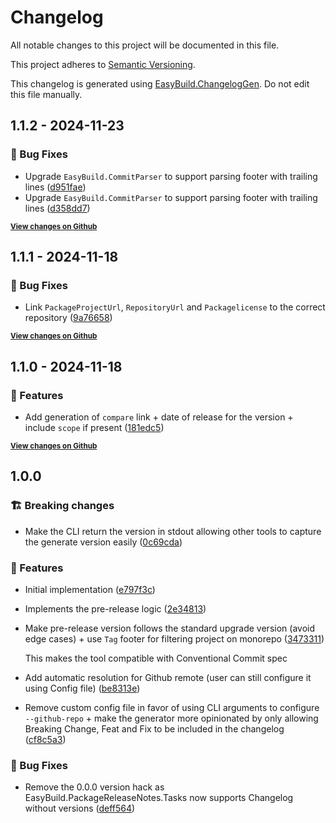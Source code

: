 # Changelog

All notable changes to this project will be documented in this file.

This project adheres to [Semantic Versioning](https://semver.org/spec/v2.0.0.html).

This changelog is generated using [EasyBuild.ChangelogGen](https://github.com/easybuild-org/EasyBuild.ChangelogGen). Do not edit this file manually.

<!-- EasyBuild: START -->
<!-- last_commit_released: d358dd739e2c0d9efa17491102a2fc80ef9494f1 -->
<!-- EasyBuild: END -->

## 1.1.2 - 2024-11-23

### 🐞 Bug Fixes

* Upgrade `EasyBuild.CommitParser` to support parsing footer with trailing lines ([d951fae](https://github.com/easybuild-org/EasyBuild.ChangelogGen/commit/d951fae25d5563722ab063804cee2aa4e516f297))
* Upgrade `EasyBuild.CommitParser` to support parsing footer with trailing lines ([d358dd7](https://github.com/easybuild-org/EasyBuild.ChangelogGen/commit/d358dd739e2c0d9efa17491102a2fc80ef9494f1))

<strong><small>[View changes on Github](https://github.com/easybuild-org/EasyBuild.ChangelogGen/compare/9a766589b3166ec918c25e7e5db3b947e8be0300..d358dd739e2c0d9efa17491102a2fc80ef9494f1)</small></strong>

## 1.1.1 - 2024-11-18

### 🐞 Bug Fixes

* Link `PackageProjectUrl`, `RepositoryUrl` and `Packagelicense` to the correct repository ([9a76658](https://github.com/easybuild-org/EasyBuild.ChangelogGen/commit/9a766589b3166ec918c25e7e5db3b947e8be0300))

<strong><small>[View changes on Github](https://github.com/easybuild-org/EasyBuild.ChangelogGen/compare/181edc555c6cd39c10efbe7ed73443e3078f45d2..9a766589b3166ec918c25e7e5db3b947e8be0300)</small></strong>

## 1.1.0 - 2024-11-18

### 🚀 Features

* Add generation of `compare` link + date of release for the version + include `scope` if present ([181edc5](https://github.com/easybuild-org/EasyBuild.ChangelogGen/commit/181edc555c6cd39c10efbe7ed73443e3078f45d2))

<strong><small>[View changes on Github](https://github.com/easybuild-org/EasyBuild.ChangelogGen/compare/62c8d027fa9664603a7a06562dd33de2d5fdd55b..181edc555c6cd39c10efbe7ed73443e3078f45d2)</small></strong>

## 1.0.0

### 🏗️ Breaking changes

* Make the CLI return the version in stdout allowing other tools to capture the generate version easily ([0c69cda](https://github.com/easybuild-org/EasyBuild.ChangelogGen/commit/0c69cdabc0c852f93b35f7712403a7f38b6fe1b4))

### 🚀 Features

* Initial implementation ([e797f3c](https://github.com/easybuild-org/EasyBuild.ChangelogGen/commit/e797f3c08781a975a0dfc73776bdd0436ecc466f))
* Implements the pre-release logic ([2e34813](https://github.com/easybuild-org/EasyBuild.ChangelogGen/commit/2e34813ff488940a3beb18fcd82f2581ba2d1d78))
* Make pre-release version follows the standard upgrade version (avoid edge cases) + use `Tag` footer for filtering project on monorepo ([3473311](https://github.com/easybuild-org/EasyBuild.ChangelogGen/commit/3473311a89bcbe6d10dbd31c4748993a48c2b1d0))

    This makes the tool compatible with Conventional Commit spec
* Add automatic resolution for Github remote (user can still configure it using Config file) ([be8313e](https://github.com/easybuild-org/EasyBuild.ChangelogGen/commit/be8313e66ae095bd3d90d095340e6e0f44526a49))
* Remove custom config file in favor of using CLI arguments to configure `--github-repo` + make the generator more opinionated by only allowing Breaking Change, Feat and Fix to be included in the changelog ([cf8c5a3](https://github.com/easybuild-org/EasyBuild.ChangelogGen/commit/cf8c5a3620b279187441331cd0954ba5601a2e5e))

### 🐞 Bug Fixes

* Remove the 0.0.0 version hack as EasyBuild.PackageReleaseNotes.Tasks now supports Changelog without versions ([deff564](https://github.com/easybuild-org/EasyBuild.ChangelogGen/commit/deff564b16b08e2df6eced134475218fdece9ee7))
